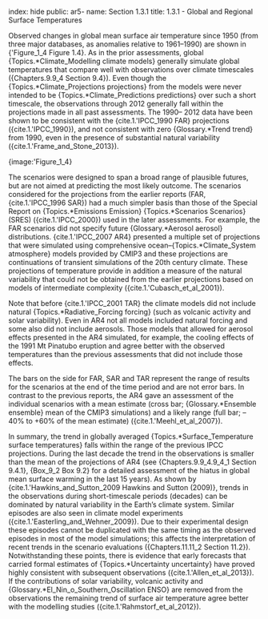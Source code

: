 index: hide
public: ar5-
name: Section 1.3.1
title: 1.3.1 - Global and Regional Surface Temperatures

Observed changes in global mean surface air temperature since 1950 (from three major databases, as anomalies relative to 1961–1990) are shown in {'Figure_1_4 Figure 1.4}. As in the prior assessments, global {Topics.*Climate_Modelling climate models} generally simulate global temperatures that compare well with observations over climate timescales ({Chapters.9.9_4 Section 9.4}). Even though the {Topics.*Climate_Projections projections} from the models were never intended to be {Topics.*Climate_Predictions predictions} over such a short timescale, the observations through 2012 generally fall within the projections made in all past assessments. The 1990– 2012 data have been shown to be consistent with the {cite.1.'IPCC_1990 FAR} projections ({cite.1.'IPCC_1990}), and not consistent with zero {Glossary.*Trend trend} from 1990, even in the presence of substantial natural variability ({cite.1.'Frame_and_Stone_2013}).

{image:'Figure_1_4}

The scenarios were designed to span a broad range of plausible futures, but are not aimed at predicting the most likely outcome. The scenarios considered for the projections from the earlier reports (FAR, {cite.1.'IPCC_1996 SAR}) had a much simpler basis than those of the Special Report on {Topics.*Emissions Emission} {Topics.*Scenarios Scenarios} (SRES) ({cite.1.'IPCC_2000}) used in the later assessments. For example, the FAR scenarios did not specify future {Glossary.*Aerosol aerosol} distributions. {cite.1.'IPCC_2007 AR4} presented a multiple set of projections that were simulated using comprehensive ocean–{Topics.*Climate_System atmosphere} models provided by CMIP3 and these projections are continuations of transient simulations of the 20th century climate. These projections of temperature provide in addition a measure of the natural variability that could not be obtained from the earlier projections based on models of intermediate complexity ({cite.1.'Cubasch_et_al_2001}).

Note that before {cite.1.'IPCC_2001 TAR} the climate models did not include natural {Topics.*Radiative_Forcing forcing} (such as volcanic activity and solar variability). Even in AR4 not all models included natural forcing and some also did not include aerosols. Those models that allowed for aerosol effects presented in the AR4 simulated, for example, the cooling effects of the 1991 Mt Pinatubo eruption and agree better with the observed temperatures than the previous assessments that did not include those effects.

The bars on the side for FAR, SAR and TAR represent the range of results for the scenarios at the end of the time period and are not error bars. In contrast to the previous reports, the AR4 gave an assessment of the individual scenarios with a mean estimate (cross bar; {Glossary.*Ensemble ensemble} mean of the CMIP3 simulations) and a likely range (full bar; –40% to +60% of the mean estimate) ({cite.1.'Meehl_et_al_2007}).

In summary, the trend in globally averaged {Topics.*Surface_Temperature surface temperatures} falls within the range of the previous IPCC projections. During the last decade the trend in the observations is smaller than the mean of the projections of AR4 (see {Chapters.9.9_4.9_4_1 Section 9.4.1}, {Box_9_2 Box 9.2} for a detailed assessment of the hiatus in global mean surface warming in the last 15 years). As shown by {cite.1.'Hawkins_and_Sutton_2009 Hawkins and Sutton (2009)}, trends in the observations during short-timescale periods (decades) can be dominated by natural variability in the Earth’s climate system. Similar episodes are also seen in climate model experiments ({cite.1.'Easterling_and_Wehner_2009}). Due to their experimental design these episodes cannot be duplicated with the same timing as the observed episodes in most of the model simulations; this affects the interpretation of recent trends in the scenario evaluations ({Chapters.11.11_2 Section 11.2}). Notwithstanding these points, there is evidence that early forecasts that carried formal estimates of {Topics.*Uncertainty uncertainty} have proved highly consistent with subsequent observations ({cite.1.'Allen_et_al_2013}). If the contributions of solar variability, volcanic activity and {Glossary.*El_Nin_o_Southern_Oscillation ENSO} are removed from the observations the remaining trend of surface air temperature agree better with the modelling studies ({cite.1.'Rahmstorf_et_al_2012}).
